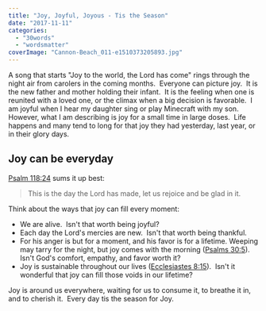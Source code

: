 ```yaml
---
title: "Joy, Joyful, Joyous - Tis the Season"
date: "2017-11-11"
categories: 
  - "30words"
  - "wordsmatter"
coverImage: "Cannon-Beach_011-e1510373205893.jpg"
---
```


A song that starts "Joy to the world, the Lord has come" rings through the night air from carolers in the coming months.  Everyone can picture joy.  It is the new father and mother holding their infant.  It is the feeling when one is reunited with a loved one, or the climax when a big decision is favorable.  I am joyful when I hear my daughter sing or play Minecraft with my son.  However, what I am describing is joy for a small time in large doses.  Life happens and many tend to long for that joy they had yesterday, last year, or in their glory days.

## Joy can be everyday

[Psalm 118:24](https://www.biblegateway.com/passage/?search=Psalm+118%3A24&version=ESV) sums it up best:

> This is the day the Lord has made, let us rejoice and be glad in it.

Think about the ways that joy can fill every moment:

- We are alive.  Isn't that worth being joyful?
- Each day the Lord's mercies are new.  Isn't that worth being thankful.
- For his anger is but for a moment, and his favor is for a lifetime. Weeping may tarry for the night, but joy comes with the morning ([Psalms 30:5](https://www.biblegateway.com/passage/?search=Psalm+30%3A5&version=ESV)). Isn't God's comfort, empathy, and favor worth it?
- Joy is sustainable throughout our lives ([Ecclesiastes 8:15](https://www.biblegateway.com/passage/?search=Ecclesiastes+8%3A15&version=ESV)).  Isn't it wonderful that joy can fill those voids in our lifetime?

Joy is around us everywhere, waiting for us to consume it, to breathe it in, and to cherish it.  Every day tis the season for Joy.
